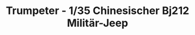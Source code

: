 ---
layout: product
title: "Trumpeter - 1/35 Chinesischer Bj212 Militär-Jeep"
price: "2550" 
desc: "N/A"
img_path: "/assets/img/TRU02302.webp"
brand: "N/A"
available: false
special_offer: false
new: false
soon: false
cat: "010000"
subcat: "013400"
subsubcat: "0N/A"
sifra: "TRU02302"
popular: false
---